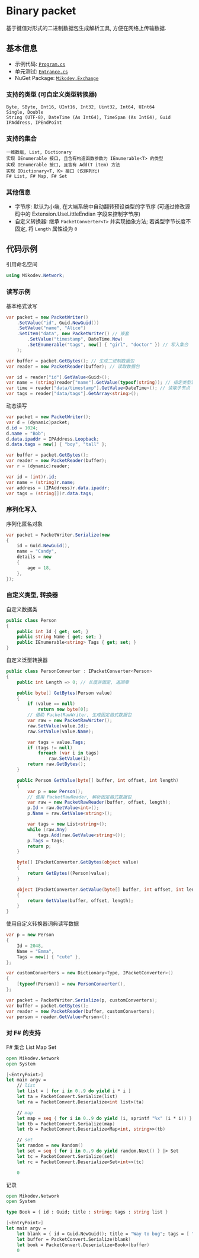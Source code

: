 # Binary packet
基于键值对形式的二进制数据包生成解析工具, 方便在网络上传输数据.

## 基本信息
* 示例代码: [`Program.cs`](https://github.com/afxres/packet/blob/master/Exchange/Sample/Program.cs)
* 单元测试: [`Entrance.cs`](https://github.com/afxres/packet/blob/master/Exchange/Testing/Entrance.cs)
* NuGet Package: [`Mikodev.Exchange`](https://www.nuget.org/packages/Mikodev.Exchange/)

### 支持的类型 (可自定义类型转换器)
```
Byte, SByte, Int16, UInt16, Int32, Uint32, Int64, UInt64
Single, Double
String (UTF-8), DateTime (As Int64), TimeSpan (As Int64), Guid
IPAddress, IPEndPoint
```

### 支持的集合
```
一维数组, List, Dictionary
实现 IEnumerable 接口, 且含有构造函数参数为 IEnumerable<T> 的类型
实现 IEnumerable 接口, 且含有 Add(T item) 方法
实现 IDictionary<T, K> 接口 (仅序列化)
F# List, F# Map, F# Set
```

### 其他信息
* 字节序: 默认为小端, 在大端系统中自动翻转预设类型的字节序 (可通过修改源码中的 Extension.UseLittleEndian 字段来控制字节序)
* 自定义转换器: 继承 ``` PacketConverter<T> ``` 并实现抽象方法; 若类型字节长度不固定, 将 ``` Length ``` 属性设为 ``` 0 ```

## 代码示例

引用命名空间
``` csharp
using Mikodev.Network;
```

### 读写示例

基本格式读写
```csharp
var packet = new PacketWriter()
    .SetValue("id", Guid.NewGuid())
    .SetValue("name", "Alice")
    .SetItem("data", new PacketWriter() // 嵌套
        .SetValue("timestamp", DateTime.Now)
        .SetEnumerable("tags", new[] { "girl", "doctor" }) // 写入集合
    );

var buffer = packet.GetBytes(); // 生成二进制数据包
var reader = new PacketReader(buffer); // 读取数据包

var id = reader["id"].GetValue<Guid>();
var name = (string)reader["name"].GetValue(typeof(string)); // 指定类型读取
var time = reader["data/timestamp"].GetValue<DateTime>(); // 读取子节点
var tags = reader["data/tags"].GetArray<string>();
```

动态读写
```csharp
var packet = new PacketWriter();
var d = (dynamic)packet;
d.id = 1024;
d.name = "Bob";
d.data.ipaddr = IPAddress.Loopback;
d.data.tags = new[] { "boy", "tall" };

var buffer = packet.GetBytes();
var reader = new PacketReader(buffer);
var r = (dynamic)reader;

var id = (int)r.id;
var name = (string)r.name;
var address = (IPAddress)r.data.ipaddr;
var tags = (string[])r.data.tags;
```

### 序列化写入

序列化匿名对象
```csharp
var packet = PacketWriter.Serialize(new
{
    id = Guid.NewGuid(),
    name = "Candy",
    details = new
    {
        age = 18,
    },
});
```

### 自定义类型, 转换器

自定义数据类
```csharp
public class Person
{
    public int Id { get; set; }
    public string Name { get; set; }
    public IEnumerable<string> Tags { get; set; }
}
```

自定义泛型转换器
```csharp
public class PersonConverter : IPacketConverter<Person>
{
    public int Length => 0; // 长度非固定, 返回零

    public byte[] GetBytes(Person value)
    {
        if (value == null)
            return new byte[0];
        // 借助 PacketRawWriter, 生成固定格式数据包
        var raw = new PacketRawWriter();
        raw.SetValue(value.Id);
        raw.SetValue(value.Name);

        var tags = value.Tags;
        if (tags != null)
            foreach (var i in tags)
                raw.SetValue(i);
        return raw.GetBytes();
    }

    public Person GetValue(byte[] buffer, int offset, int length)
    {
        var p = new Person();
        // 使用 PacketRawReader, 解析固定格式数据包
        var raw = new PacketRawReader(buffer, offset, length);
        p.Id = raw.GetValue<int>();
        p.Name = raw.GetValue<string>();

        var tags = new List<string>();
        while (raw.Any)
            tags.Add(raw.GetValue<string>());
        p.Tags = tags;
        return p;
    }

    byte[] IPacketConverter.GetBytes(object value)
    {
        return GetBytes((Person)value);
    }

    object IPacketConverter.GetValue(byte[] buffer, int offset, int length)
    {
        return GetValue(buffer, offset, length);
    }
}
```

使用自定义转换器词典读写数据
```csharp
var p = new Person
{
    Id = 2048,
    Name = "Emma",
    Tags = new[] { "cute" },
};

var customConverters = new Dictionary<Type, IPacketConverter>()
{
    [typeof(Person)] = new PersonConverter(),
};

var packet = PacketWriter.Serialize(p, customConverters);
var buffer = packet.GetBytes();
var reader = new PacketReader(buffer, customConverters);
var person = reader.GetValue<Person>();
```

### 对 F# 的支持

F# 集合 List Map Set
``` fsharp
open Mikodev.Network
open System

[<EntryPoint>]
let main argv = 
    // list
    let list = [ for i in 0..9 do yield i * i ]
    let ta = PacketConvert.Serialize(list)
    let ra = PacketConvert.Deserialize<int list>(ta)

    // map
    let map = seq { for i in 0..9 do yield (i, sprintf "%x" (i * i)) } |> Map
    let tb = PacketConvert.Serialize(map)
    let rb = PacketConvert.Deserialize<Map<int, string>>(tb)

    // set
    let random = new Random()
    let set = seq { for i in 0..9 do yield random.Next() } |> Set
    let tc = PacketConvert.Serialize(set)
    let rc = PacketConvert.Deserialize<Set<int>>(tc)

    0
```

记录
``` fsharp
open Mikodev.Network
open System

type Book = { id : Guid; title : string; tags : string list }

[<EntryPoint>]
let main argv = 
    let blank = { id = Guid.NewGuid(); title = "Way to bug"; tags = [ "exciting"; "marvelous" ] }
    let buffer = PacketConvert.Serialize(blank)
    let book = PacketConvert.Deserialize<Book>(buffer)
    0
```
